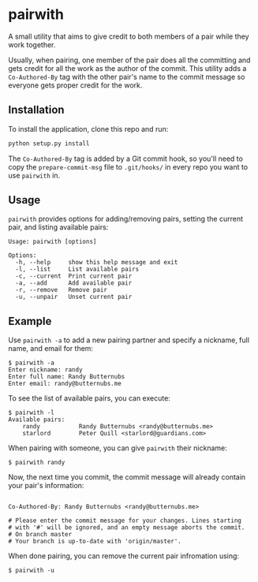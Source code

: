 pairwith
========

A small utility that aims to give credit to both members of a pair while they work together. 

Usually, when pairing, one member of the pair does all the committing and gets credit for all the work as the author of the commit. This utility adds a `Co-Authored-By` tag with the other pair's name to the commit message so everyone gets proper credit for the work.

Installation
------------

To install the application, clone this repo and run:

```bash
python setup.py install
```

The `Co-Authored-By` tag is added by a Git commit hook, so you'll need to copy the `prepare-commit-msg` file to `.git/hooks/` in every repo you want to use `pairwith` in.

Usage
-----

`pairwith` provides options for adding/removing pairs, setting the current pair, and listing available pairs:

```
Usage: pairwith [options]

Options:
  -h, --help     show this help message and exit
  -l, --list     List available pairs
  -c, --current  Print current pair
  -a, --add      Add available pair
  -r, --remove   Remove pair
  -u, --unpair   Unset current pair
```

Example
-------

Use `pairwith -a` to add a new pairing partner and specify a nickname, full name, and email for them:

```
$ pairwith -a
Enter nickname: randy
Enter full name: Randy Butternubs
Enter email: randy@butternubs.me
```

To see the list of available pairs, you can execute:

```
$ pairwith -l
Available pairs:
    randy           Randy Butternubs <randy@butternubs.me>
    starlord        Peter Quill <starlord@guardians.com>
```

When pairing with someone, you can give `pairwith` their nickname:

```
$ pairwith randy
```

Now, the next time you commit, the commit message will already contain your pair's information:

```

Co-Authored-By: Randy Butternubs <randy@butternubs.me>

# Please enter the commit message for your changes. Lines starting
# with '#' will be ignored, and an empty message aborts the commit.
# On branch master
# Your branch is up-to-date with 'origin/master'.
```

When done pairing, you can remove the current pair infromation using:

```
$ pairwith -u
```
